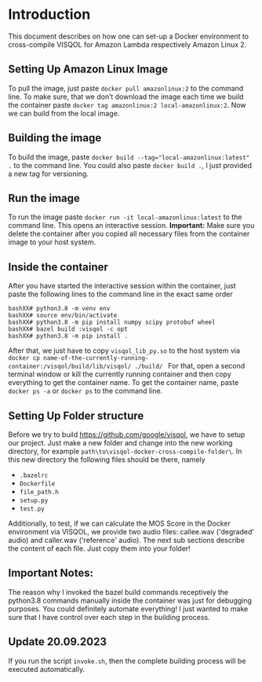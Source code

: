 # Introduction
This document describes on how one can set-up a Docker environment to cross-compile VISQOL for Amazon Lambda respectively Amazon Linux 2.

## Setting Up Amazon Linux Image
To pull the image, just paste `docker pull amazonlinux:2` to the command line. To make sure, that we don’t download the image each time we build the container paste `docker tag amazonlinux:2 local-amazonlinux:2`. Now we can build from the local image. 

## Building the image
To build the image, paste `docker build --tag="local-amazonlinux:latest" .`  to the command line. You could also paste `docker build .`, I just provided a new tag for versioning.

## Run the image
To run the image paste `docker run -it local-amazonlinux:latest` to the command line. This opens an interactive session. **Important:** Make sure you delete the container after you copied all necessary files from the container image  to your host system.

## Inside the container

After you have started the interactive session within the container, just paste the following lines to the command line in the exact same order

```Shell
bashXX# python3.8 -m venv env
bashXX# source env/bin/activate
bashXX# python3.8 -m pip install numpy scipy protobuf wheel
bashXX# bazel build :visqol -c opt
bashXX# python3.8 -m pip install .
```

After that, we just have to copy `visqol_lib_py.so` to the host system via `docker cp name-of-the-currently-running-container:/visqol/build/lib/visqol/ ./build/ ` For that, open a second terminal window or kill the currently running container and then copy everything to get the container name. To get the container name, paste `docker ps -a` or `docker ps` to the command line.

## Setting Up Folder structure

Before we try to build https://github.com/google/visqol, we have to setup our project.  Just make a new folder and change into  the new working directory, for example `path\to\visqol-docker-cross-compile-folder\`. In this new directory the following files should be there, namely 
- `.bazelrc`
- `Dockerfile`
- `file_path.h`
- `setup.py` 
- `test.py`

Additionally, to test, if we can calculate the MOS Score in the Docker environment via VISQOL, we provide two audio files: callee.wav ('degraded' audio) and caller.wav ('reference' audio). The next sub sections  describe the content of each file.  Just copy them into your folder!

## Important Notes:
The reason why I invoked the bazel build commands receptively the python3.8 commands manually inside the container was just for debugging purposes. You could definitely automate everything! I just wanted to make sure that I have control over each step in the building process.

## Update 20.09.2023
If you run the script `invoke.sh`, then the complete building process will be executed automatically.